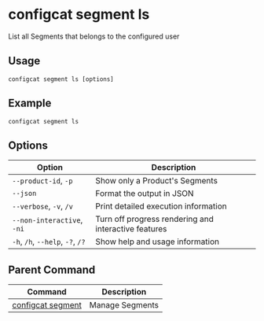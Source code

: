 # configcat segment ls
List all Segments that belongs to the configured user
## Usage
```
configcat segment ls [options]
```
## Example
```
configcat segment ls
```
## Options
| Option | Description |
| ------ | ----------- |
| `--product-id`, `-p` | Show only a Product's Segments |
| `--json` | Format the output in JSON |
| `--verbose`, `-v`, `/v` | Print detailed execution information |
| `--non-interactive`, `-ni` | Turn off progress rendering and interactive features |
| `-h`, `/h`, `--help`, `-?`, `/?` | Show help and usage information |
## Parent Command
| Command | Description |
| ------ | ----------- |
| [configcat segment](configcat-segment.md) | Manage Segments |
